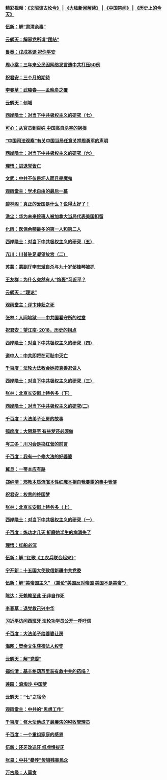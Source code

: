 #### 精彩视频：[《文昭谈古论今》](https://github.com/gfw-breaker/wenzhao/blob/master/README.md?t=12130331) | [《大陆新闻解读》](https://github.com/gfw-breaker/ntdtv-comedy/blob/master/README.md?t=12130331) | [《中国禁闻》](https://github.com/gfw-breaker/ntdtv-news/blob/master/README.md?t=12130331) | [《历史上的今天》](https://github.com/gfw-breaker/today-in-history/blob/master/README.md?t=12130331) 

#### [伍新：解“肃清余毒”](../pages/nsc993/n10906830.md?t=12130331) 

#### [云鹤天：解邪党所谓“团结”](../pages/nsc993/n10906823.md?t=12130331) 

#### [鲁泰：戊戌圣诞 祝你平安](../pages/nsc993/n10906813.md?t=12130331) 

#### [周小棠：三年来公民因网络发言遭中共打压50例](../pages/nsc993/n10906801.md?t=12130331) 

#### [祝君安：三个月的期待](../pages/nsc993/n10906797.md?t=12130331) 

#### [李春草：武陵春——孟晚舟之覆](../pages/nsc993/n10904804.md?t=12130331) 

#### [云鹤天：创城](../pages/nsc993/n10904572.md?t=12130331) 

#### [西岸隐士：对当下中共极权主义的研究（七）](../pages/nsc993/n10894592.md?t=12130331) 

#### [可心：从官员到百姓 中国高自杀率的祸根](../pages/nsc993/n10899801.md?t=12130331) 

#### [“中国司法观察”有关中国当局任意关押周勇军的声明](../pages/nsc993/n10899323.md?t=12130331) 

#### [西岸隐士：对当下中共极权主义的研究（六）](../pages/nsc993/n10894563.md?t=12130331) 

#### [理悟：进退党皆亡](../pages/nsc993/n10896617.md?t=12130331) 

#### [文武：中共不仅是坏人而且是魔鬼](../pages/nsc993/n10896590.md?t=12130331) 

#### [观雨堂主：学术自由的最后一幕](../pages/nsc993/n10896282.md?t=12130331) 

#### [碧林阁：真正的爱国是什么？说得太好了！](../pages/nsc993/n10896196.md?t=12130331) 

#### [洗尘：华为未来接班人被加拿大当局代表美国扣留](../pages/nsc993/n10896171.md?t=12130331) 

#### [化雨：医保余额最多的第一人和第二人](../pages/nsc993/n10894411.md?t=12130331) 

#### [西岸隐士：对当下中共极权主义的研究（五）](../pages/nsc993/n10894095.md?t=12130331) 

#### [亢川：川普驻足凝望故宫（二）](../pages/nsc993/n10893924.md?t=12130331) 

#### [苏蒙：蒙副厅李志斌自杀与九十岁邹桂琴被抓](../pages/nsc993/n10893359.md?t=12130331) 

#### [王友群：为什么突然有人“炮轰”习近平？](../pages/nsc993/n10892978.md?t=12130331) 

#### [云鹤天：“理论”](../pages/nsc993/n10893043.md?t=12130331) 

#### [观雨堂主：评卞仲耘之死](../pages/nsc993/n10891901.md?t=12130331) 

#### [张林：人间地狱——中共国看守所的过堂](../pages/nsc993/n10891002.md?t=12130331) 

#### [祝君安：望江南‧ 2018，历史的拐点](../pages/nsc993/n10889460.md?t=12130331) 

#### [西岸隐士：对当下中共极权主义的研究（四）](../pages/nsc993/n10887490.md?t=12130331) 

#### [道中人：中共即将在可耻中灭亡](../pages/nsc993/n10887956.md?t=12130331) 

#### [千百度：法轮大法教会她按真善忍做人](../pages/nsc993/n10887637.md?t=12130331) 

#### [西岸隐士：对当下中共极权主义的研究（三）](../pages/nsc993/n10882983.md?t=12130331) 

#### [张林：北京长安街上特务多（下）](../pages/nsc993/n10884987.md?t=12130331) 

#### [西岸隐士：对当下中共极权主义的研究(二)](../pages/nsc993/n10878756.md?t=12130331) 

#### [千百度：大法弟子让房的故事](../pages/nsc993/n10883156.md?t=12130331) 

#### [弧度度：大限将至 有些梦还必须做](../pages/nsc993/n10882718.md?t=12130331) 

#### [岑三冬：川习会是捣红营的前言](../pages/nsc993/n10881767.md?t=12130331) 

#### [千百度：我有一个修大法的好婆婆](../pages/nsc993/n10880660.md?t=12130331) 

#### [冀旦：一带本应有路](../pages/nsc993/n10880340.md?t=12130331) 

#### [郑纯清：邪教本质流氓本性红魔本相自我暴露的集中表演](../pages/nsc993/n10880329.md?t=12130331) 

#### [祝君安：权贵的终国梦](../pages/nsc993/n10880242.md?t=12130331) 

#### [张林：北京长安街上特务多（上）](../pages/nsc993/n10880009.md?t=12130331) 

#### [西岸隐士：对当下中共极权主义的研究（一）](../pages/nsc993/n10878740.md?t=12130331) 

#### [千百度：炼功才几天 折磨她半生的病消失了](../pages/nsc993/n10878447.md?t=12130331) 

#### [理悟：红船必沉](../pages/nsc993/n10877545.md?t=12130331) 

#### [伍新：解 “红歌《工农兵联合起来》”](../pages/nsc993/n10876264.md?t=12130331) 

#### [宁开新：十五国大使致信新疆中共党委](../pages/nsc993/n10876212.md?t=12130331) 

#### [伍新：解“美帝国主义” （兼论“美国反对帝国 美国不是美帝”）](../pages/nsc993/n10874688.md?t=12130331) 

#### [陈达：无赖赖至此 无非自作死](../pages/nsc993/n10874640.md?t=12130331) 

#### [李春草：退党救己兴中华](../pages/nsc993/n10874600.md?t=12130331) 

#### [习近平访问西班牙 法轮功学员公开一呼吁信](../pages/nsc993/n10873818.md?t=12130331) 

#### [千百度：大法弟子给婆婆让房](../pages/nsc993/n10870567.md?t=12130331) 

#### [海网：贺余文生获德法人权奖](../pages/nsc993/n10869990.md?t=12130331) 

#### [云鹤天：解“党委”](../pages/nsc993/n10869977.md?t=12130331) 

#### [郑纯清：基辛格葫芦里装有救中共的药吗？](../pages/nsc993/n10868192.md?t=12130331) 

#### [莲园：浪淘沙‧中国梦](../pages/nsc993/n10868184.md?t=12130331) 

#### [云鹤天：“七”之宿命](../pages/nsc993/n10868163.md?t=12130331) 

#### [观雨堂主：中共的“思想工作”](../pages/nsc993/n10868076.md?t=12130331) 

#### [千百度：修大法他成了最廉洁的税收管理员](../pages/nsc993/n10867964.md?t=12130331) 

#### [千百度：一个重组家庭的感恩](../pages/nsc993/n10865204.md?t=12130331) 

#### [伍新：还牙改送牙 纸虎惧拔牙](../pages/nsc993/n10863679.md?t=12130331) 

#### [张易：中共“豢养”传销残害民众](../pages/nsc993/n10864740.md?t=12130331) 

#### [万古缘：人莫贪](../pages/nsc993/n10863667.md?t=12130331) 

